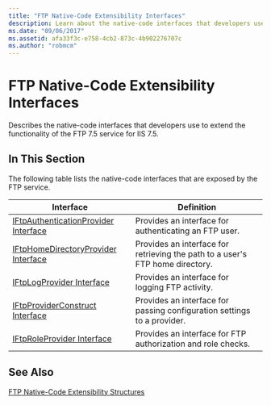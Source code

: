 ```yaml
---
title: "FTP Native-Code Extensibility Interfaces"
description: Learn about the native-code interfaces that developers use to extend the functionality of the FTP 7.5 service for IIS 7.5. 
ms.date: "09/06/2017"
ms.assetid: afa33f3c-e758-4cb2-873c-4b902276707c
ms.author: "robmcm"
---
```

# FTP Native-Code Extensibility Interfaces
Describes the native-code interfaces that developers use to extend the functionality of the FTP 7.5 service for IIS 7.5.  
  
## In This Section  
 The following table lists the native-code interfaces that are exposed by the FTP service.  
  
|Interface|Definition|  
|---|---|  
|[IFtpAuthenticationProvider Interface](../../ftp-extensibility-reference/native-code-api-reference/iftpauthenticationprovider-interface-native.md)|Provides an interface for authenticating an FTP user.|  
|[IFtpHomeDirectoryProvider Interface](../../ftp-extensibility-reference/native-code-api-reference/iftphomedirectoryprovider-interface-native.md)|Provides an interface for retrieving the path to a user's FTP home directory.|  
|[IFtpLogProvider Interface](../../ftp-extensibility-reference/native-code-api-reference/iftplogprovider-interface-native.md)|Provides an interface for logging FTP activity.|  
|[IFtpProviderConstruct Interface](../../ftp-extensibility-reference/native-code-api-reference/iftpproviderconstruct-interface.md)|Provides an interface for passing configuration settings to a provider.|  
|[IFtpRoleProvider Interface](../../ftp-extensibility-reference/native-code-api-reference/iftproleprovider-interface-native.md)|Provides an interface for FTP authorization and role checks.|  
  
## See Also  
 [FTP Native-Code Extensibility Structures](../../ftp-extensibility-reference/native-code-api-reference/ftp-native-code-extensibility-structures.md)
